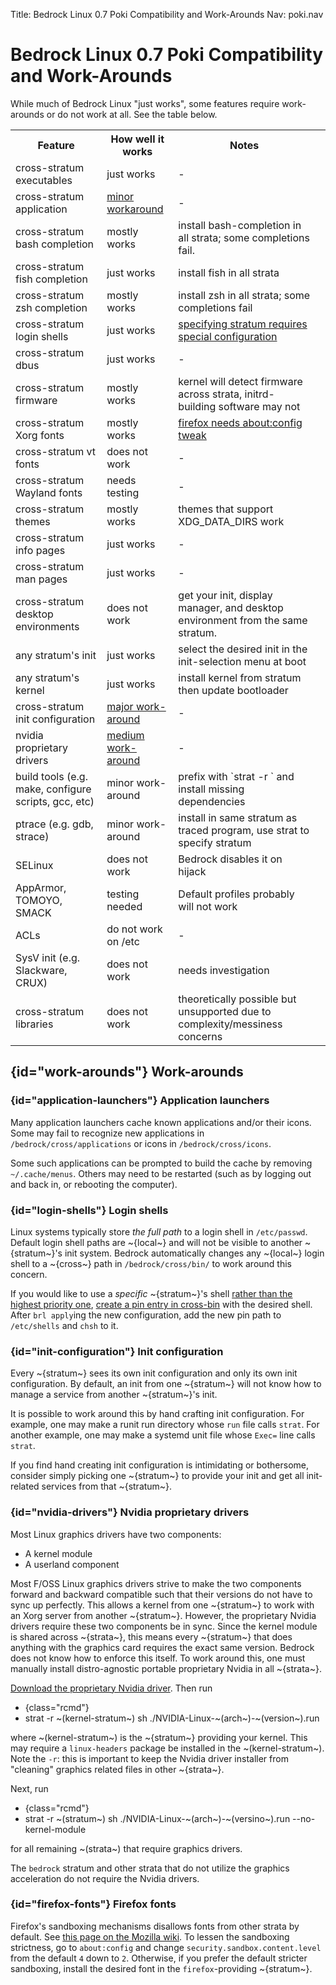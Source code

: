 Title: Bedrock Linux 0.7 Poki Compatibility and Work-Arounds
Nav: poki.nav

Bedrock Linux 0.7 Poki Compatibility and Work-Arounds
=====================================================

While much of Bedrock Linux "just works", some features require work-arounds or
do not work at all.  See the table below.

<table>
<tr>
<th>Feature</th>
<th>How well it works</th>
<th>Notes</th>
<td></td>
</tr>
<tr>
<td>cross-stratum executables</td>
<td>just works</td>
<td>-</td>
</tr>
<tr>
<td>cross-stratum application</td>
<td><a href="#application-launchers">minor workaround</a></td>
<td>-</td>
</tr>
<tr>
<td>cross-stratum bash completion</td>
<td>mostly works</td>
<td>install bash-completion in all strata; some completions fail.</td>
</tr>
<tr>
<td>cross-stratum fish completion</td>
<td>just works</td>
<td>install fish in all strata</td>
</tr>
<tr>
<td>cross-stratum zsh completion</td>
<td>mostly works</td>
<td>install zsh in all strata; some completions fail</td>
</tr>
</tr>
<td>cross-stratum login shells</td>
<td>just works</td>
<td><a href="#login-shells">specifying stratum requires special configuration</a></td>
</tr>
<tr>
<td>cross-stratum dbus</td>
<td>just works</td>
<td>-</td>
</tr>
<tr>
<td>cross-stratum firmware</td>
<td>mostly works</td>
<td>kernel will detect firmware across strata, initrd-building software may not</td>
</tr>
<tr>
<td>cross-stratum Xorg fonts</td>
<td>mostly works</td>
<td><a href="#firefox-fonts">firefox needs about:config tweak</a></td>
</tr>
<tr>
<td>cross-stratum vt fonts</td>
<td>does not work</td>
<td>-</td>
</tr>
<tr>
<td>cross-stratum Wayland fonts</td>
<td>needs testing</td>
<td>-</td>
</tr>
<tr>
<td>cross-stratum themes</td>
<td>mostly works</td>
<td>themes that support XDG_DATA_DIRS work</td>
</tr>
<tr>
<td>cross-stratum info pages</td>
<td>just works</td>
<td>-</td>
</tr>
<tr>
<td>cross-stratum man pages</td>
<td>just works</td>
<td>-</td>
</tr>
<tr>
<td>cross-stratum desktop environments</td>
<td>does not work</td>
<td>get your init, display manager, and desktop environment from the same stratum.</td>
</tr>
<td>any stratum's init</td>
<td>just works</td>
<td>select the desired init in the init-selection menu at boot</td>
</tr>
<tr>
<td>any stratum's kernel</td>
<td>just works</td>
<td>install kernel from stratum then update bootloader</td>
</tr>
<tr>
<td>cross-stratum init configuration</td>
<td><a href="#init-configuration">major work-around</a></td>
<td>-</td>
</tr>
<tr>
<td>nvidia proprietary drivers</td>
<td><a href="#nvidia-drivers">medium work-around</a></td>
<td>-</td>
</tr>
<tr>
<td>build tools (e.g. make, configure scripts, gcc, etc)</td>
<td>minor work-around</td>
<td>prefix with `strat -r <stratum>` and install missing dependencies</td>
</tr>
<tr>
<td>ptrace (e.g. gdb, strace)</td>
<td>minor work-around</td>
<td>install in same stratum as traced program, use strat to specify stratum</td>
</tr>
<tr>
<td>SELinux</td>
<td>does not work</td>
<td>Bedrock disables it on hijack</td>
</tr>
<tr>
<td>AppArmor, TOMOYO, SMACK</td>
<td>testing needed</td>
<td>Default profiles probably will not work</td>
</tr>
<tr>
<td>ACLs</td>
<td>do not work on /etc</td>
<td>-</td>
</tr>
<tr>
<td>SysV init (e.g. Slackware, CRUX)</td>
<td>does not work</td>
<td>needs investigation</td>
</tr>
<tr>
<td>cross-stratum libraries</td>
<td>does not work</td>
<td>theoretically possible but unsupported due to complexity/messiness concerns</td>
</tr>
</table>

## {id="work-arounds"} Work-arounds

### {id="application-launchers"} Application launchers

Many application launchers cache known applications and/or their icons.  Some may fail to recognize new applications in `/bedrock/cross/applications` or icons in `/bedrock/cross/icons`.

Some such applications can be prompted to build the cache by removing `~/.cache/menus`.  Others may need to be restarted (such as by logging out and back in, or rebooting the computer).

### {id="login-shells"} Login shells

Linux systems typically store *the full path* to a login shell in `/etc/passwd`.  Default login shell paths are ~{local~} and will not be visible to another ~{stratum~}'s init system.  Bedrock automatically changes any ~{local~} login shell to a ~{cross~} path in `/bedrock/cross/bin/` to work around this concern.

If you would like to use a *specific* ~{stratum~}'s shell [rather than the highest priority one](configuration.html#cross-priority), [create a pin entry in cross-bin](workflows.html#pinning) with the desired shell.  After `brl apply`ing the new configuration, add the new pin path to `/etc/shells` and `chsh` to it.

### {id="init-configuration"} Init configuration

Every ~{stratum~} sees its own init configuration and only its own init configuration.  By default, an init from one ~{stratum~} will not know how to manage a service from another ~{stratum~}'s init.

It is possible to work around this by hand crafting init configuration.  For example, one may make a runit run directory whose `run` file calls `strat`.  For another example, one may make a systemd unit file whose `Exec=` line calls `strat`.

If you find hand creating init configuration is intimidating or bothersome, consider simply picking one ~{stratum~} to provide your init and get all init-related services from that ~{stratum~}.

### {id="nvidia-drivers"} Nvidia proprietary drivers

Most Linux graphics drivers have two components:

- A kernel module
- A userland component

Most F/OSS Linux graphics drivers strive to make the two components forward and backward compatible such that their versions do not have to sync up perfectly.  This allows a kernel from one ~{stratum~} to work with an Xorg server from another ~{stratum~}.  However, the proprietary Nvidia drivers require these two components be in sync.  Since the kernel module is shared across ~{strata~}, this means every ~{stratum~} that does anything with the graphics card requires the exact same version.  Bedrock does not know how to enforce this itself.  To work around this, one must manually install distro-agnostic portable proprietary Nvidia in all ~{strata~}.

[Download the proprietary Nvidia driver](https://www.nvidia.com/object/unix.html).  Then run

- {class="rcmd"}
- strat -r ~(kernel-stratum~) sh ./NVIDIA-Linux-~(arch~)-~(version~).run

where ~(kernel-stratum~) is the ~{stratum~} providing your kernel.  This may require a `linux-headers` package be installed in the ~(kernel-stratum~).  Note the `-r`: this is important to keep the Nvidia driver installer from "cleaning" graphics related files in other ~{strata~}.

Next, run

- {class="rcmd"}
- strat -r ~(stratum~) sh ./NVIDIA-Linux-~(arch~)-~(versino~).run --no-kernel-module

for all remaining ~(strata~) that require graphics drivers.

The `bedrock` stratum and other strata that do not utilize the graphics acceleration do not require the Nvidia drivers.

### {id="firefox-fonts"} Firefox fonts

Firefox's sandboxing mechanisms disallows fonts from other strata by default.  See [this page on the Mozilla wiki](https://wiki.mozilla.org/Security/Sandbox).  To lessen the sandboxing strictness, go to `about:config` and change `security.sandbox.content.level` from the default `4` down to `2`.  Otherwise, if you prefer the default stricter sandboxing, install the desired font in the `firefox`-providing ~{stratum~}.
